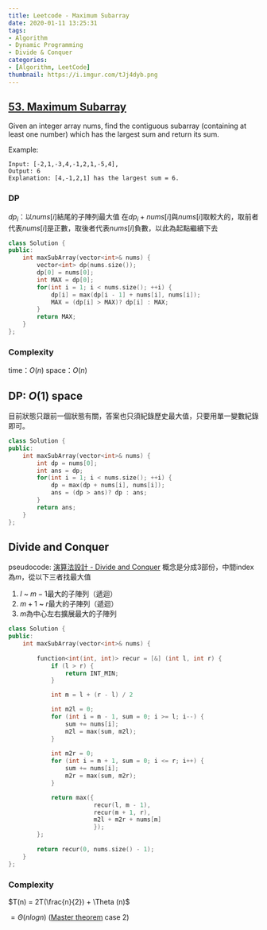 ```yaml
---
title: Leetcode - Maximum Subarray
date: 2020-01-11 13:25:31
tags:
- Algorithm
- Dynamic Programming
- Divide & Conquer
categories:
- [Algorithm, LeetCode]
thumbnail: https://i.imgur.com/tJj4dyb.png
---
```


## [53. Maximum Subarray](https://leetcode.com/problems/maximum-subarray/)



Given an integer array nums, find the contiguous subarray (containing at least one number) which has the largest sum and return its sum.

Example:

```
Input: [-2,1,-3,4,-1,2,1,-5,4],
Output: 6
Explanation: [4,-1,2,1] has the largest sum = 6.
```

<!-- more -->


### DP

$dp_i$：以$nums[i]$結尾的子陣列最大值
在$dp_i + nums[i]$與$nums[i]$取較大的，取前者代表$nums[i]$是正數，取後者代表$nums[i]$負數，以此為起點繼續下去

```cpp
class Solution {
public:
    int maxSubArray(vector<int>& nums) {
        vector<int> dp(nums.size());
        dp[0] = nums[0];
        int MAX = dp[0];
        for(int i = 1; i < nums.size(); ++i) {
            dp[i] = max(dp[i - 1] + nums[i], nums[i]);
            MAX = (dp[i] > MAX)? dp[i] : MAX;
        }
        return MAX;
    }
};
```

### Complexity

time：$O(n)$
space：$O(n)$

## DP: $O(1)$ space

目前狀態只跟前一個狀態有關，答案也只須紀錄歷史最大值，只要用單一變數紀錄即可。

```cpp
class Solution {
public:
    int maxSubArray(vector<int>& nums) {
        int dp = nums[0];
        int ans = dp;
        for(int i = 1; i < nums.size(); ++i) {
            dp = max(dp + nums[i], nums[i]);
            ans = (dp > ans)? dp : ans;
        }
        return ans;
    }
};
```


## Divide and Conquer

pseudocode: [演算法設計 - Divide and Conquer](https://syokujinau.github.io/2019/03/13/algorithm-design-divide-and-conquer/)
概念是分成3部份，中間index為$m$，從以下三者找最大值
1. $l$ ~ $m - 1$最大的子陣列（遞迴）
2. $m + 1$ ~ $r$最大的子陣列（遞迴）
3. $m$為中心左右擴展最大的子陣列

```cpp
class Solution {
public:
    int maxSubArray(vector<int>& nums) {
        
        function<int(int, int)> recur = [&] (int l, int r) {
            if (l > r) {
                return INT_MIN;
            }

            int m = l + (r - l) / 2

            int m2l = 0; 
            for (int i = m - 1, sum = 0; i >= l; i--) {
                sum += nums[i];
                m2l = max(sum, m2l);
            }
            
            int m2r = 0;
            for (int i = m + 1, sum = 0; i <= r; i++) {
                sum += nums[i];
                m2r = max(sum, m2r);
            }

            return max({
                        recur(l, m - 1), 
                        recur(m + 1, r), 
                        m2l + m2r + nums[m]
                        });
        };
        
        return recur(0, nums.size() - 1);
    }
};
```

### Complexity

$T(n) = 2T(\frac{n}{2}) + \Theta (n)$

$= \Theta (nlogn)$ ([Master theorem](https://syokujinau.github.io/2019/02/28/introduction-to-asymptotic-notation/#more) case 2)


